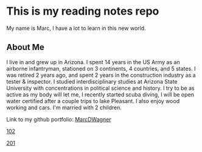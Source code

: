 # This is my reading notes repo

My name is Marc, I have a lot to learn in this new world. 

## About Me

I live in and grew up in Arizona.  I spent 14 years in the US Army as an airborne infantryman, stationed on 3 continents, 4 countries, and 5 states.  I was retired 2 years ago, and spent 2 years in the construction industry as a tester & inspector.  I studied interdisciplinary studies at Arizona State University with concentrations in political science and history.  I try to be as active as my body will let me, I recently started scuba diving, I will be open water certified after a couple trips to lake Pleasant.  I also enjoy wood working and cars.  I'm married with 2 children.

Link to my github portfolio:  [MarcDWagner](https://github.com/marcdwagner)

[102](https://marcdwagner.github.io/reading-notes-codefellows/code102readingnotes)

[201](https://marcdwagner.github.io/reading-notes-codefellows/code201readingnotes)


